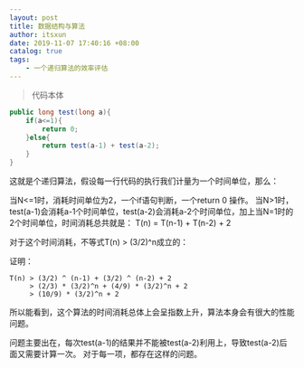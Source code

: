 ```yaml
--- 
layout: post 
title: 数据结构与算法 
author: itsxun 
date: 2019-11-07 17:40:16 +08:00  
catalog: true 
tags: 
    - 一个递归算法的效率评估 
--- 
```


> 代码本体

```java
public long test(long a){
    if(a<=1){
        return 0;
    }else{
        return test(a-1) + test(a-2);
    }
}
```

这就是个递归算法，假设每一行代码的执行我们计量为一个时间单位，那么：


当N<=1时，消耗时间单位为2，一个if语句判断，一个return 0 操作。
当N>1时，test(a-1)会消耗a-1个时间单位，test(a-2)会消耗a-2个时间单位，加上当N=1时的2个时间单位，时间消耗总共就是：
T(n) = T(n-1) + T(n-2) + 2

对于这个时间消耗，不等式T(n) > (3/2)^n成立的：

证明：

```
T(n) > (3/2) ^ (n-1) + (3/2) ^ (n-2) + 2
     > (2/3) * (3/2)^n + (4/9) * (3/2)^n + 2
     > (10/9) * (3/2)^n + 2 
```

所以能看到，这个算法的时间消耗总体上会呈指数上升，算法本身会有很大的性能问题。

问题主要出在，每次test(a-1)的结果并不能被test(a-2)利用上，导致test(a-2)后面又需要计算一次。
    对于每一项，都存在这样的问题。  